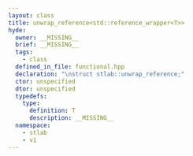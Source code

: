 ```yaml
---
layout: class
title: unwrap_reference<std::reference_wrapper<T>>
hyde:
  owner: __MISSING__
  brief: __MISSING__
  tags:
    - class
  defined_in_file: functional.hpp
  declaration: "\nstruct stlab::unwrap_reference;"
  ctor: unspecified
  dtor: unspecified
  typedefs:
    type:
      definition: T
      description: __MISSING__
  namespace:
    - stlab
    - v1
---
```

